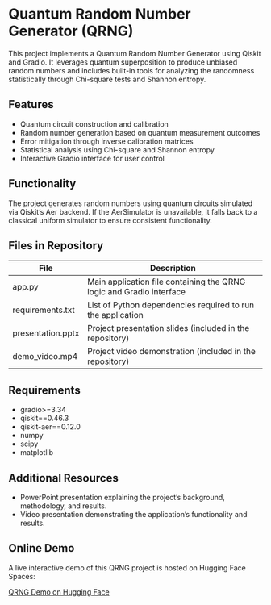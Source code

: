 # Quantum Random Number Generator (QRNG)

This project implements a Quantum Random Number Generator using Qiskit and Gradio. It leverages quantum superposition to produce unbiased random numbers and includes built-in tools for analyzing the randomness statistically through Chi-square tests and Shannon entropy.

## Features

- Quantum circuit construction and calibration
- Random number generation based on quantum measurement outcomes
- Error mitigation through inverse calibration matrices
- Statistical analysis using Chi-square and Shannon entropy
- Interactive Gradio interface for user control

## Functionality

The project generates random numbers using quantum circuits simulated via Qiskit’s Aer backend. If the AerSimulator is unavailable, it falls back to a classical uniform simulator to ensure consistent functionality.

## Files in Repository

| File | Description |
|------|-------------|
| app.py | Main application file containing the QRNG logic and Gradio interface |
| requirements.txt | List of Python dependencies required to run the application |
| presentation.pptx | Project presentation slides (included in the repository) |
| demo_video.mp4 | Project video demonstration (included in the repository) |

## Requirements

- gradio>=3.34
- qiskit==0.46.3
- qiskit-aer==0.12.0
- numpy
- scipy
- matplotlib

## Additional Resources

- PowerPoint presentation explaining the project’s background, methodology, and results.
- Video presentation demonstrating the application’s functionality and results.

## Online Demo

A live interactive demo of this QRNG project is hosted on Hugging Face Spaces:

[QRNG Demo on Hugging Face](https://huggingface.co/spaces/lvsl/qrng-demoh)

